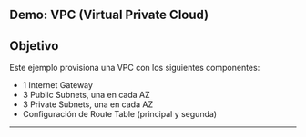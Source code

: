 ## Demo: VPC (Virtual Private Cloud)

## Objetivo
Este ejemplo provisiona una VPC con los siguientes componentes:
- 1 Internet Gateway
- 3 Public Subnets, una en cada AZ
- 3 Private Subnets, una en cada AZ
- Configuración de Route Table (principal y segunda)
---